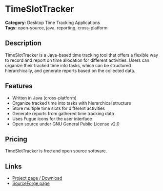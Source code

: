 # TimeSlotTracker

**Category:** Desktop Time Tracking Applications  
**Tags:** open-source, java, reporting, cross-platform

## Description
TimeSlotTracker is a Java-based time tracking tool that offers a flexible way to record and report on time allocation for different activities. Users can organize their tracked time into tasks, which can be structured hierarchically, and generate reports based on the collected data. 

## Features
- Written in Java (cross-platform)
- Organize tracked time into tasks with hierarchical structure
- Store multiple time slots for different activities
- Generate reports from gathered time tracking data
- Uses Fugue icons for the user interface
- Open source under GNU General Public License v2.0

## Pricing
TimeSlotTracker is free and open source software.

## Links
- [Project page / Download](https://www.linuxlinks.com/timeslottracker/)
- [SourceForge page](https://sourceforge.net/projects/timeslottracker/)
